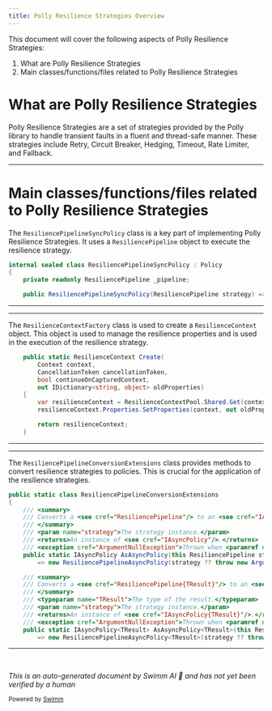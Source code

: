 ```yaml
---
title: Polly Resilience Strategies Overview
---
```

This document will cover the following aspects of Polly Resilience Strategies:

1. What are Polly Resilience Strategies
2. Main classes/functions/files related to Polly Resilience Strategies

# What are Polly Resilience Strategies

Polly Resilience Strategies are a set of strategies provided by the Polly library to handle transient faults in a fluent and thread-safe manner. These strategies include Retry, Circuit Breaker, Hedging, Timeout, Rate Limiter, and Fallback.

<SwmSnippet path="/src/Polly/Utilities/Wrappers/ResiliencePipelineSyncPolicy.cs" line="3">

---

# Main classes/functions/files related to Polly Resilience Strategies

The `ResiliencePipelineSyncPolicy` class is a key part of implementing Polly Resilience Strategies. It uses a `ResiliencePipeline` object to execute the resilience strategy.

```c#
internal sealed class ResiliencePipelineSyncPolicy : Policy
{
    private readonly ResiliencePipeline _pipeline;

    public ResiliencePipelineSyncPolicy(ResiliencePipeline strategy) => _pipeline = strategy;
```

---

</SwmSnippet>

<SwmSnippet path="/src/Polly/Utilities/Wrappers/ResilienceContextFactory.cs" line="5">

---

The `ResilienceContextFactory` class is used to create a `ResilienceContext` object. This object is used to manage the resilience properties and is used in the execution of the resilience strategy.

```c#
    public static ResilienceContext Create(
        Context context,
        CancellationToken cancellationToken,
        bool continueOnCapturedContext,
        out IDictionary<string, object> oldProperties)
    {
        var resilienceContext = ResilienceContextPool.Shared.Get(context.OperationKey, continueOnCapturedContext, cancellationToken);
        resilienceContext.Properties.SetProperties(context, out oldProperties);

        return resilienceContext;
    }
```

---

</SwmSnippet>

<SwmSnippet path="/src/Polly/ResiliencePipelineConversionExtensions.cs" line="8">

---

The `ResiliencePipelineConversionExtensions` class provides methods to convert resilience strategies to policies. This is crucial for the application of the resilience strategies.

```c#
public static class ResiliencePipelineConversionExtensions
{
    /// <summary>
    /// Converts a <see cref="ResiliencePipeline"/> to an <see cref="IAsyncPolicy"/>.
    /// </summary>
    /// <param name="strategy">The strategy instance.</param>
    /// <returns>An instance of <see cref="IAsyncPolicy"/>.</returns>
    /// <exception cref="ArgumentNullException">Thrown when <paramref name="strategy"/> is <see langword="null"/>.</exception>
    public static IAsyncPolicy AsAsyncPolicy(this ResiliencePipeline strategy)
        => new ResiliencePipelineAsyncPolicy(strategy ?? throw new ArgumentNullException(nameof(strategy)));

    /// <summary>
    /// Converts a <see cref="ResiliencePipeline{TResult}"/> to an <see cref="IAsyncPolicy{TResult}"/>.
    /// </summary>
    /// <typeparam name="TResult">The type of the result.</typeparam>
    /// <param name="strategy">The strategy instance.</param>
    /// <returns>An instance of <see cref="IAsyncPolicy{TResult}"/>.</returns>
    /// <exception cref="ArgumentNullException">Thrown when <paramref name="strategy"/> is <see langword="null"/>.</exception>
    public static IAsyncPolicy<TResult> AsAsyncPolicy<TResult>(this ResiliencePipeline<TResult> strategy)
        => new ResiliencePipelineAsyncPolicy<TResult>(strategy ?? throw new ArgumentNullException(nameof(strategy)));

```

---

</SwmSnippet>

&nbsp;

*This is an auto-generated document by Swimm AI 🌊 and has not yet been verified by a human*

<SwmMeta version="3.0.0" repo-id="Z2l0aHViJTNBJTNBREVNTy1Qb2xseSUzQSUzQXN3aW1taW8=" repo-name="DEMO-Polly"><sup>Powered by [Swimm](/)</sup></SwmMeta>
